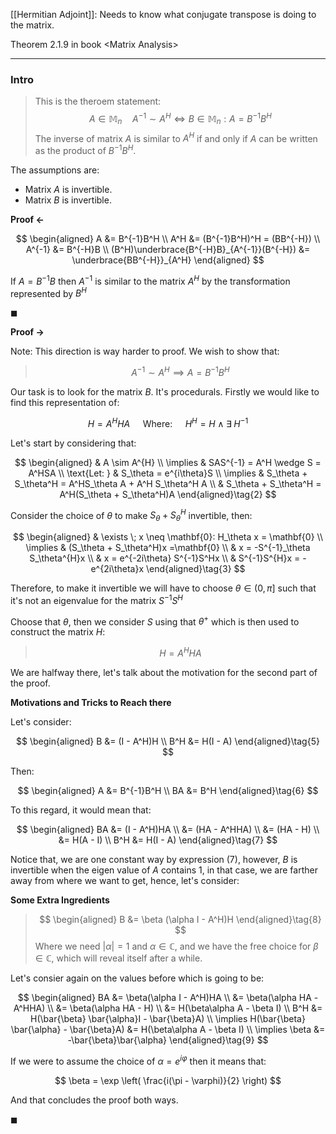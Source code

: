 [[Hermitian Adjoint]]: Needs to know what conjugate transpose is doing to the matrix. 

Theorem 2.1.9 in book \<Matrix Analysis\>

---
### **Intro**

> This is the theroem statement: 
> $$
> A\in \mathbb{M}_n \quad A^{-1} \sim A^H \iff 
> B\in \mathbb{M}_n: A = B^{-1}B^H
> $$
> The inverse of matrix $A$ is similar to $A^H$ if and only if $A$ can be written as the product of $B^{-1}B^H$. 

The assumptions are: 
* Matrix $A$ is invertible. 
* Matrix $B$ is invertible. 

**Proof $\leftarrow$** 

$$
\begin{aligned}
    A &= B^{-1}B^H
    \\
    A^H &= (B^{-1}B^H)^H = (BB^{-H})
    \\
    A^{-1} &= B^{-H}B
    \\
    (B^H)\underbrace{B^{-H}B}_{A^{-1}}(B^{-H}) &= \underbrace{BB^{-H}}_{A^H}
\end{aligned}
$$

If $A = B^{-1}B$ then $A^{-1}$ is similar to the matrix $A^H$ by the transformation represented by $B^H$

$\blacksquare$

**Proof $\rightarrow$**

Note: This direction is way harder to proof. We wish to show that: 

> $$
> A^{-1}\sim A^{H}\implies A = B^{-1}B^H
> $$

Our task is to look for the matrix $B$. It's procedurals. Firstly we would like to find this representation of: 

$$
H = A^HHA \quad \text{ Where: }\quad  H^H = H \wedge \exists \; H^{-1}  \tag{1}
$$

Let's start by considering that: 

$$
\begin{aligned}
    & A \sim A^{H} 
    \\
    \implies & SAS^{-1} = A^H \wedge S = A^HSA
    \\
    \text{Let: } & S_\theta = e^{i\theta}S
    \\
    \implies & S_\theta + S_\theta^H
    =
    A^HS_\theta A + A^H S_\theta^H A
    \\
    & S_\theta + S_\theta^H 
    =
    A^H(S_\theta + S_\theta^H)A
\end{aligned}\tag{2}
$$

Consider the choice of $\theta$ to make $S_\theta + S_\theta^H$ invertible, then: 

$$
\begin{aligned}
    & \exists \; x \neq \mathbf{0}: 
    H_\theta x = \mathbf{0}
    \\
    \implies & (S_\theta + S_\theta^H)x =\mathbf{0}
    \\
    & x = -S^{-1}_\theta  S_\theta^{H}x
    \\
    & x = e^{-2i\theta} S^{-1}S^Hx
    \\
    & S^{-1}S^{H}x = -e^{2i\theta}x
\end{aligned}\tag{3}
$$

Therefore, to make it invertible we will have to choose $\theta\in (0, \pi]$ such that it's not an eigenvalue for the matrix $S^{-1}S^H$

Choose that $\theta$, then we consider $S$ using that $\theta^+$ which is then used to construct the matrix $H$: 

> $$
> H = A^HHA\tag{4}
> $$

We are halfway there, let's talk about the motivation for the second part of the proof. 

**Motivations and Tricks to Reach there**

Let's consider: 

$$
\begin{aligned}
    B &= (I - A^H)H
    \\
    B^H &= H(I - A)
\end{aligned}\tag{5}
$$

Then: 

$$
\begin{aligned}
    A &= B^{-1}B^H
    \\
    BA &= B^H
\end{aligned}\tag{6}
$$

To this regard, it would mean that: 

$$
\begin{aligned}
    BA &= (I - A^H)HA 
    \\
    &= (HA - A^HHA)
    \\
    &= (HA - H)
    \\
    &= H(A - I)
    \\
    B^H &= H(I - A)
\end{aligned}\tag{7}
$$

Notice that, we are one constant way by expression (7), however, $B$ is invertible when the eigen value of $A$ contains 1, in that case, we are farther away from where we want to get, hence, let's consider: 

**Some Extra Ingredients**

> $$
> \begin{aligned}
>     B &= \beta (\alpha I - A^H)H
> \end{aligned}\tag{8}
> $$
> Where we need $|\alpha| = 1$ and $\alpha \in \mathbb{C}$, and we have the free choice for $\beta \in \mathbb{C}$, which will reveal itself after a while. 

Let's consier again on the values before which is going to be: 

$$
\begin{aligned}
    BA &= \beta(\alpha I - A^H)HA 
    \\
    &= \beta(\alpha HA - A^HHA)
    \\
    &= \beta(\alpha HA - H)
    \\
    &= H(\beta\alpha A - \beta I)
    \\
    B^H &= H(\bar{\beta} \bar{\alpha}I - \bar{\beta}A)
    \\
    \implies 
    H(\bar{\beta} \bar{\alpha} - \bar{\beta}A) &= H(\beta\alpha A - \beta I)
    \\
    \implies \beta &= -\bar{\beta}\bar{\alpha}
\end{aligned}\tag{9}
$$

If we were to assume the choice of $\alpha = e^{i\varphi}$ then it means that: 

$$
\beta  = \exp \left(
    \frac{i(\pi - \varphi)}{2}
\right)
$$

And that concludes the proof both ways. 

$\blacksquare$

